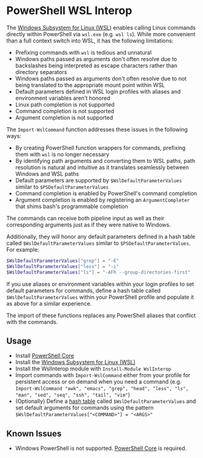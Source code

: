 # PowerShell WSL Interop

The [Windows Subsystem for Linux (WSL)](https://docs.microsoft.com/en-us/windows/wsl/about) enables calling Linux commands directly within PowerShell via `wsl.exe` (e.g. `wsl ls`). While more convenient than a full context switch into WSL, it has the following limitations:

* Prefixing commands with `wsl` is tedious and unnatural
* Windows paths passed as arguments don't often resolve due to backslashes being interpreted as escape characters rather than directory separators
* Windows paths passed as arguments don't often resolve due to not being translated to the appropriate mount point within WSL
* Default parameters defined in WSL login profiles with aliases and environment variables aren’t honored
* Linux path completion is not supported
* Command completion is not supported
* Argument completion is not supported

The `Import-WslCommand` function addresses these issues in the following ways:

* By creating PowerShell function wrappers for commands, prefixing them with `wsl` is no longer necessary
* By identifying path arguments and converting them to WSL paths, path resolution is natural and intuitive as it translates seamlessly between Windows and WSL paths
* Default parameters are supported by `$WslDefaultParameterValues` similar to `$PSDefaultParameterValues`
* Command completion is enabled by PowerShell's command completion
* Argument completion is enabled by registering an `ArgumentCompleter` that shims bash's programmable completion

The commands can receive both pipeline input as well as their corresponding arguments just as if they were native to Windows.

Additionally, they will honor any default parameters defined in a hash table called `$WslDefaultParameterValues` similar to `$PSDefaultParameterValues`. For example:

```powershell
$WslDefaultParameterValues["grep"] = "-E"
$WslDefaultParameterValues["less"] = "-i"
$WslDefaultParameterValues["ls"] = "-AFh --group-directories-first"
```

If you use aliases or environment variables within your login profiles to set default parameters for commands, define a hash table called `$WslDefaultParameterValues` within
your PowerShell profile and populate it as above for a similar experience.

The import of these functions replaces any PowerShell aliases that conflict with the commands.

## Usage

* Install [PowerShell Core](https://github.com/powershell/powershell#get-powershell)
* Install the [Windows Subsystem for Linux (WSL)](https://docs.microsoft.com/en-us/windows/wsl/install-win10)
* Install the WslInterop module with  `Install-Module WslInterop`
* Import commands with `Import-WslCommand` either from your profile for persistent access or on demand when you need a command (e.g. `Import-WslCommand "awk", "emacs", "grep", "head", "less", "ls", "man", "sed", "seq", "ssh", "tail", "vim"`)
* (Optionally) Define a [hash table](https://docs.microsoft.com/en-us/powershell/module/microsoft.powershell.core/about/about_hash_tables?view=powershell-6#creating-hash-tables) called `$WslDefaultParameterValues` and set default arguments for commands using the pattern `$WslDefaultParameterValues["<COMMAND>"] = "<ARGS>"`

## Known Issues

* Windows PowerShell is not supported. [PowerShell Core](https://github.com/powershell/powershell#get-powershell) is required.